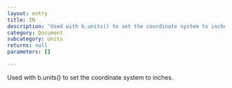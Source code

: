 ```yaml
---
layout: entry
title: IN
description: 'Used with b.units() to set the coordinate system to inches.'
category: Document
subcategory: Units
returns: null
parameters: []

---
```

Used with b.units() to set the coordinate system to inches.